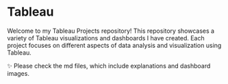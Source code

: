 # Tableau
Welcome to my Tableau Projects repository! This repository showcases a variety of Tableau visualizations and dashboards I have created. Each project focuses on different aspects of data analysis and visualization using Tableau. 

✨ Please check the md files, which include explanations and dashboard images.

